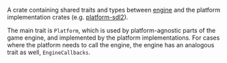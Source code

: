 <!--
SPDX-FileCopyrightText: 2024 Jens Pitkänen <jens.pitkanen@helsinki.fi>

SPDX-License-Identifier: GPL-3.0-or-later
-->

A crate containing shared traits and types between [engine](../engine) and the
platform implementation crates (e.g. [platform-sdl2](../platform-sdl2)).

The main trait is `Platform`, which is used by platform-agnostic parts of the
game engine, and implemented by the platform implementations. For cases where
the platform needs to call the engine, the engine has an analogous trait as
well, `EngineCallbacks`.
